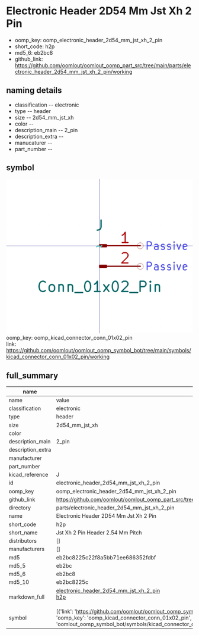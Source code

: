 # Electronic Header 2D54 Mm Jst Xh 2 Pin

  
* oomp_key: oomp_electronic_header_2d54_mm_jst_xh_2_pin 
* short_code: h2p
* md5_6: eb2bc8  
* github_link: https://github.com/oomlout/oomlout_oomp_part_src/tree/main/parts/electronic_header_2d54_mm_jst_xh_2_pin/working  
## naming details
* classification -- electronic
* type -- header
* size -- 2d54_mm_jst_xh
* color -- 
* description_main -- 2_pin
* description_extra -- 
* manucaturer -- 
* part_number -- 



## symbol

![](symbol/0/working/working_600.png)  
oomp_key: oomp_kicad_connector_conn_01x02_pin  
link: https://github.com/oomlout/oomlout_oomp_symbol_bot/tree/main/symbols/kicad_connector_conn_01x02_pin/working  


## full_summary
| name | value | 
| --- | --- | 
| name | value | 
| classification | electronic | 
| type | header | 
| size | 2d54_mm_jst_xh | 
| color |  | 
| description_main | 2_pin | 
| description_extra |  | 
| manufacturer |  | 
| part_number |  | 
| kicad_reference | J | 
| id | electronic_header_2d54_mm_jst_xh_2_pin | 
| oomp_key | oomp_electronic_header_2d54_mm_jst_xh_2_pin | 
| github_link | https://github.com/oomlout/oomlout_oomp_part_src/tree/main/parts/electronic_header_2d54_mm_jst_xh_2_pin/working | 
| directory | parts/electronic_header_2d54_mm_jst_xh_2_pin | 
| name | Electronic Header 2D54 Mm Jst Xh 2 Pin | 
| short_code | h2p | 
| short_name | Jst Xh 2 Pin Header 2.54 Mm Pitch | 
| distributors | [] | 
| manufacturers | [] | 
| md5 | eb2bc8225c22f8a5bb71ee686352fdbf | 
| md5_5 | eb2bc | 
| md5_6 | eb2bc8 | 
| md5_10 | eb2bc8225c | 
| markdown_full | [electronic_header_2d54_mm_jst_xh_2_pin](https://github.com/oomlout/oomlout_oomp_part_src/tree/main/parts/electronic_header_2d54_mm_jst_xh_2_pin/working)<br>[h2p](https://github.com/oomlout/oomlout_oomp_part_src/tree/main/parts/electronic_header_2d54_mm_jst_xh_2_pin/working)<br><br> | 
| symbol | [{'link': 'https://github.com/oomlout/oomlout_oomp_symbol_bot/tree/main/symbols/kicad_connector_conn_01x02_pin', 'oomp_key': 'oomp_kicad_connector_conn_01x02_pin', 'directory': 'oomlout_oomp_symbol_bot/symbols/kicad_connector_conn_01x02_pin//working/working.kicad_sym'}] | 

